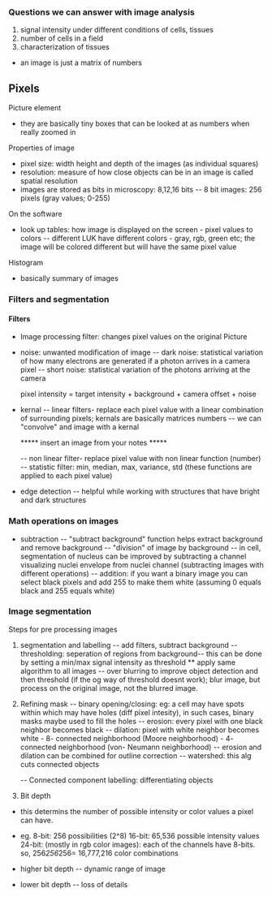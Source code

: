 ### Questions we can answer with image analysis
1. signal intensity under different conditions of cells, tissues
2. number of cells in a field
3. characterization of tissues

- an image is just a matrix of numbers

## Pixels
Picture element
- they are basically tiny boxes that can be looked at as numbers when really zoomed in

Properties of image
- pixel size: width height and depth of the images (as individual squares)
- resolution: measure of how close objects can be in an image is called spatial resolution
- images are stored as bits in microscopy: 8,12,16 bits
    -- 8 bit images: 256 pixels (gray values; 0-255)

On the software
- look up tables: how image is displayed on the screen - pixel values to colors
    -- different LUK have different colors - gray, rgb, green etc; the image will be colored different but will have the same pixel value

Histogram
- basically summary of images

### Filters and segmentation

#### Filters
- Image processing filter: changes pixel values on the original Picture
- noise: unwanted modification of image
    -- dark noise: statistical variation of how many electrons are generated if a photon arrives in a camera pixel
    -- short noise: statistical variation of the photons arriving at the camera

    pixel intensity = target intensity + background + camera offset + noise

- kernal
    -- linear filters- replace each pixel value with a linear combination of surrounding pixels; kernals are basically matrices numbers
    -- we can "convolve" and image with a kernal 

    ***** insert an image from your notes *****

    -- non linear filter- replace pixel value with non linear function (number)
    -- statistic filter: min, median, max, variance, std (these functions are applied to each pixel value)

- edge detection
    -- helpful while working with structures that have bright and dark structures

### Math operations on images
- subtraction
    -- "subtract background" function helps extract background and remove background 
    -- "division" of image by background
    -- in cell, segmentation of nucleus can be improved by subtracting a channel visualizing nuclei envelope from nuclei channel (subtracting images with different operations)
    -- addition: if you want a binary image you can select black pixels and add 255 to make them white (assuming 0 equals black and 255 equals white)

### Image segmentation
Steps for pre processing images
1. segmentation and labelling
    -- add filters, subtract background
    -- thresholding: seperation of regions from background-- this can be done by setting a min/max signal intensity as threshold
    ** apply same algorithm to all images
    -- over blurring to improve object detection and then threshold (if the og way of threshold doesnt work);  blur image, but process on the original image, not the blurred image. 

2. Refining mask 
    -- binary opening/closing: eg: a cell may have spots within which may have holes (diff pixel intesity), in such cases, binary masks maybe used to fill the holes
    -- erosion: every pixel with one black neighbor becomes black
    -- dilation: pixel with white neighbor becomes white
        - 8- connected neighborhood (Moore neighborhood)
        - 4- connected neighborhood (von- Neumann neighborhood)
    -- erosion and dilation can be combined for outline correction
    -- watershed: this alg cuts connected objects

    -- Connected component labelling: differentiating objects 

3. Bit depth 
- this determins the number of possible intensity or color values a pixel can have. 
- eg. 8-bit: 256 possibilities (2^8)
    16-bit: 65,536 possible intensity values
    24-bit: (mostly in rgb color images): each of the channels have 8-bits. so, 256*256*256= 16,777,216 color combinations

- higher bit depth -- dynamic range of image
- lower bit depth -- loss of details 